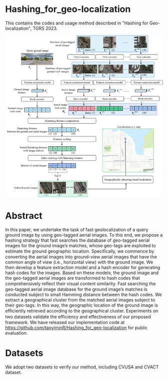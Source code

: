 # Hashing_for_geo-localization
This contains the codes and usage method described in "Hashing for Geo-localization", TGRS 2023.

![image](https://github.com/TaoyiminR/Hashing_for_geo-localization/blob/main/Framework.png)

# Abstract
In this paper, we undertake the task of fast geolocalization of a query ground image by using geo-tagged aerial images. To this end, we propose a hashing strategy that fast searches the database of geo-tagged aerial images for the ground image’s matches, whose geo-tags are exploited to estimate the ground geographic location. Speciﬁcally, we commence by converting the aerial images into ground-view aerial images that have the common angle of view (i.e., horizontal view) with the ground image. We then develop a feature extraction model and a hash encoder for generating hash codes for the images. Based on these models, the ground image and the geo-tagged aerial images are transformed to hash codes that comprehensively reﬂect their visual content similarity. Fast searching the geo-tagged aerial image database for the ground image’s matches is conducted subject to small Hamming distance between the hash codes. We extract a geographical cluster from the matched aerial images subject to their geo-tags. In this way, the geographic location of the ground image is efﬁciently retrieved according to the geographical cluster. Experiments on two datasets validate the efﬁciency and effectiveness of our proposed framework. We have released our implementation code at https://github.com/taoyiminR/Hashing_for_geo-localization for public evaluation.

# Datasets
We adopt two datasets to verify our method, including CVUSA and CVACT dataset. 
